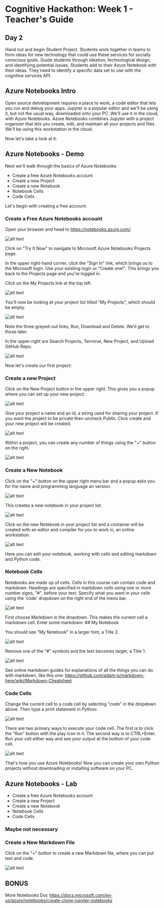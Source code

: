 # Cognitive Hackathon: Week 1 - Teacher's Guide
## Day 2

Hand out and begin Student Project. Students work together in teams to form ideas for new technology that could use these services for socially conscious goals. Guide students through ideation, technological design, and identifying potential issues. Students add to their Azure Notebook with their ideas. They need to identify a specific data set to use with the cognitive services API.


## Azure Notebooks Intro

Open source delvelopment requires a place to work, a code editor that lets you run and debug your apps. Jupyter is a popular editor and we'll be using it, but not the usual way, downloaded onto your PC. We'll use it in the cloud, with Azure Notebooks. Azure Notebooks combines Jupyter with a project organizer that lets you create, edit, and maintain all your projects and files. We'll be using this workstation in the cloud.

Now let's take a look at it:

## Azure Notebooks - Demo

Next we'll walk through the basics of Azure Notebooks:

* Create a free Azure Notebooks account
* Create a new Project
* Create a new Notebook
* Notebook Cells
* Code Cells

Let's begin with creating a free account:

### Create a Free Azure Notebooks account

Open your browser and head to https://notebooks.azure.com/.

![alt text](https://github.com/danhermes/cognitive-hackathon/blob/master/images/Week%201/AzureNotebookStart.png?raw=true "New Project")

Click on "Try It Now" to navigate to Microsoft Azure Notebooks Projects page.

In the upper right-hand corner, click the "Sign In" link, which brings us to the Microsoft login. Use your existing login or "Create one!". This brings you back to the Projects page and you're logged in.

Click on the My Projects link at the top left.

![alt text](https://github.com/danhermes/cognitive-hackathon/blob/master/images/Week%201/AzureMyProjects.png?raw=true "New Project")

You'll now be looking at your project list titled "My Projects", which should be empty.

![alt text](https://github.com/danhermes/cognitive-hackathon/blob/master/images/Week%201/AzureMyProjectsPage.png?raw=true "New Project")

Note the three greyed-out links, Run, Download and Delete. We'll get to those later.

In the upper-right are Search Projects, Terminal, New Project, and Upload GitHub Repo.

![alt text](https://github.com/danhermes/cognitive-hackathon/blob/master/images/Week%201/AzureMyProjectsRight.png?raw=true "New Project")

Now let's create our first project:

### Create a new Project

Click on the New Project button in the upper right. This gives you a popup where you can set up your new project.

![alt text](https://github.com/danhermes/cognitive-hackathon/blob/master/images/Week%201/AzureCreateNewProject.png?raw=true "New Project")

Give your project a name and an id, a string used for sharing your project. If you want the project to be private then uncheck Public. Click create and your new project will be created.

![alt text](https://github.com/danhermes/cognitive-hackathon/blob/master/images/Week%201/AzureMyNewProject.png?raw=true "Create Project")

Within a project, you can create any number of things using the "+" button on the right.

![alt text](https://github.com/danhermes/cognitive-hackathon/blob/master/images/Week%201/AzureCreateNotebook.png?raw=true "Add Something")

### Create a New Notebook

Click on the "+" button on the upper right menu bar and a popup asks you for the name and programming language an version.

![alt text](https://github.com/danhermes/cognitive-hackathon/blob/master/images/Week%201/AzureCreateNotebook2.png?raw=true "Add Notebook")

This creates a new notebook in your project list.

![alt text](https://github.com/danhermes/cognitive-hackathon/blob/master/images/Week%201/AzureCreateNotebook3.png?raw=true "Add Notebook to My Project List")

Click on the new Notebook in your project list and a container will be created with an editor and compiler for you to work in, an online workstation.

![alt text](https://github.com/danhermes/cognitive-hackathon/blob/master/images/Week%201/AzureCreateContainer.png?raw=true "Edit Notebook")

Here you can edit your notebook, working with cells and editing markdown and Python code.

### Notebook Cells

Notebooks are made up of cells.  Cells in this course can contain code and markdown. Headings are specified in markdown cells using one or more number signs, "#",  before your text. Specify what you want in your cells using the 'code' dropdown on the right end of the menu bar.

![alt text](https://github.com/danhermes/cognitive-hackathon/blob/master/images/Week%201/AzureNotebookCodeDropdown.png?raw=true "Cell Type Dropdown")

First choose Markdown in the dropdown. This makes the current cell a markdown cell. Enter some markdown: ## My Notebook

You should see "My Notebook" in a larger font, a Title 2.

![alt text](https://github.com/danhermes/cognitive-hackathon/blob/master/images/Week%201/AzureNotebookCodeDropdown.png?raw=true "Title 2")

Remove one of the "#" symbols and the text becomes larger, a Title 1.

![alt text](https://github.com/danhermes/cognitive-hackathon/blob/master/images/Week%201/AzureNotebookMarkdown2.png?raw=true "Title 1")

See online markdown guides for explanations of all the things you can do with markdown, like this one: 
    https://github.com/adam-p/markdown-here/wiki/Markdown-Cheatsheet


### Code Cells

Change the current cell to a code cell by selecting "code" in the dropdown above. Then type a print statement in Python:

![alt text](https://github.com/danhermes/cognitive-hackathon/blob/master/images/Week%201/HelloEarth1.png?raw=true "Hello Earth")

There are two primary ways to execute your code cell. The first is to click the "Run" button with the play icon in it. The second way is to CTRL+Enter. Run your cell either way and see your output at the bottom of your code cell.

![alt text](https://github.com/danhermes/cognitive-hackathon/blob/master/images/Week%201/HelloEarth2.png?raw=true "Hello Earth")


That's how you use Azure Notebooks! Now you can create your own Python projects without downloading or installing software on your PC.



## Azure Notebooks - Lab

* Create a free Azure Notebooks account
* Create a new Project
* Create a new Notebook
* Notebook Cells
* Code Cells



### Maybe not necessary
### Create a New Markdown File

Click on the "+" button to create a new Markdown file, where you can put text and code.

![alt text](https://github.com/danhermes/cognitive-hackathon/blob/master/images/Week%201/AzureCreateMarkdown.png "Add Markdown to My Project List")


## BONUS

More Notebooks Doc
https://docs.microsoft.com/en-us/azure/notebooks/create-clone-jupyter-notebooks